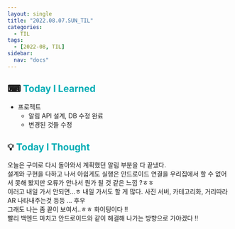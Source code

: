 ```yaml
---
layout: single
title: "2022.08.07.SUN_TIL"
categories:
  - TIL
tags:
  - [2022-08, TIL]
sidebar:
  nav: "docs"
---
```


## ⌨ <a style="color:#00adb5">Today I Learned</a>

- 프로젝트
  - 알림 API 설계, DB 수정 완료
  - 변경된 것들 수정

## 💡 <a style="color:#00adb5">Today I Thought</a>

오늘은 구미로 다시 돌아와서 계획했던 알림 부분을 다 끝냈다. <br>
설계와 구현을 다하고 나서 아쉽게도 실행은 안드로이드 연결을 우리집에서 할 수 없어서 못해 봤지만 오류가 안나서 뭔가 될 것 같은 느낌 ?ㅎㅎ<br>
이러고 내일 가서 안되면...ㅎ 내일 가서도 할 게 많다. 사진 서버, 카테고리화, 거리따라 AR 나타내주는것 등등 ... 후우<br>
그래도 나는 좀 끝이 보여서..ㅎㅎ 화이팅이다 !!<br>
빨리 백엔드 마치고 안드로이드와 같이 해결해 나가는 방향으로 가야겠다 !!
